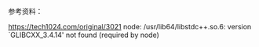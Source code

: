 参考资料：

https://tech1024.com/original/3021  node: /usr/lib64/libstdc++.so.6: version `GLIBCXX_3.4.14' not found (required by node)

